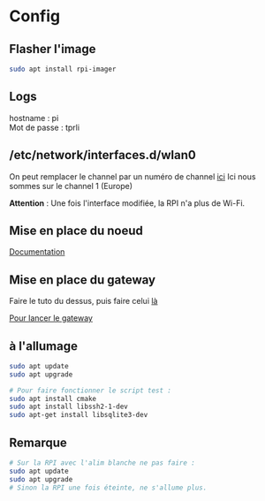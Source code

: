 # Config

## Flasher l'image

```bash
sudo apt install rpi-imager
```

## Logs

hostname : pi  
Mot de passe : tprli

## /etc/network/interfaces.d/wlan0

On peut remplacer le channel par un numéro de channel [ici](https://en.wikipedia.org/wiki/List_of_WLAN_channels)
Ici nous sommes sur le channel 1 (Europe)

**Attention** : Une fois l'interface modifiée, la RPI n'a plus de Wi-Fi. 

## Mise en place du noeud

[Documentation](https://github.com/binnes/WiFiMeshRaspberryPi/blob/master/part1/PIMESH.md#setup-batman-adv)

## Mise en place du gateway

Faire le tuto du dessus, puis faire celui [là](https://github.com/binnes/WiFiMeshRaspberryPi/blob/master/part1/ROUTE.md#creating-the-gateway)

[Pour lancer le gateway](https://github.com/binnes/WiFiMeshRaspberryPi/blob/master/part1/ROUTE.md#boot-the-mesh-network)

## à l'allumage

```bash
sudo apt update
sudo apt upgrade

# Pour faire fonctionner le script test :
sudo apt install cmake
sudo apt install libssh2-1-dev
sudo apt-get install libsqlite3-dev
```

## Remarque

```bash
# Sur la RPI avec l'alim blanche ne pas faire :
sudo apt update 
sudo apt upgrade
# Sinon la RPI une fois éteinte, ne s'allume plus.
```
